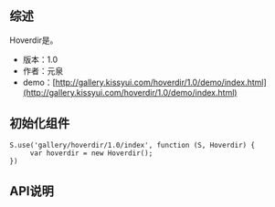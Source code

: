 ## 综述

Hoverdir是。

* 版本：1.0
* 作者：元泉
* demo：[http://gallery.kissyui.com/hoverdir/1.0/demo/index.html](http://gallery.kissyui.com/hoverdir/1.0/demo/index.html)

## 初始化组件
		
    S.use('gallery/hoverdir/1.0/index', function (S, Hoverdir) {
         var hoverdir = new Hoverdir();
    })
	
	

## API说明
